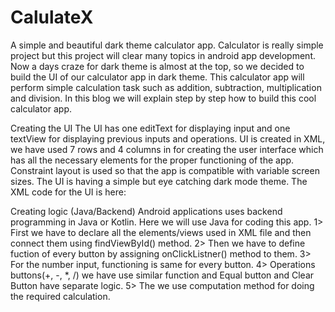 # CalulateX

A simple and beautiful dark theme calculator app.
Calculator is really simple project but this project will clear many topics in android app development.
Now a days craze for dark theme is almost at the top, so we decided to build the UI of our calculator app in dark theme. This calculator app will perform simple calculation task such as addition, subtraction, multiplication and division. In this blog we will explain step by step how to build this cool calculator app.

Creating the UI
The UI has one editText for displaying input and one textView for displaying previous inputs and operations. UI is created in XML, we have used 7 rows and 4 columns in for creating the user interface which has all the necessary elements for the proper functioning of the app. Constraint layout is used so that the app is compatible with variable screen sizes. The UI is having a simple but eye catching dark mode theme.
The XML code for the UI is here:

Creating logic (Java/Backend)
Android applications uses backend programming in Java or Kotlin. Here we will use Java for coding this app. 
1>	First we have to declare all the elements/views used in XML file and then connect them using findViewById() method.
2>	Then we have to define fuction of every button by assigning onClickListner() method to them.
3>	For the number input, functioning is same for every button.
4>	Operations buttons(+, -, *, /) we have use similar function and Equal button and Clear Button have separate logic.
5>	The we use computation method for doing the required calculation.
